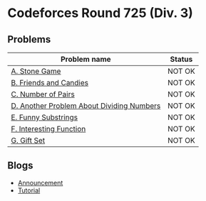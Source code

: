 # Codeforces Round 725 (Div. 3)

## Problems

|Problem name|Status|
|------------|---------|
| [A. Stone Game](problems/A._Stone_Game.md)|NOT OK|
| [B. Friends and Candies](problems/B._Friends_and_Candies.md)|NOT OK|
| [C. Number of Pairs](problems/C._Number_of_Pairs.md)|NOT OK|
| [D. Another Problem About Dividing Numbers](problems/D._Another_Problem_About_Dividing_Numbers.md)|NOT OK|
| [E. Funny Substrings](problems/E._Funny_Substrings.md)|NOT OK|
| [F. Interesting Function](problems/F._Interesting_Function.md)|NOT OK|
| [G. Gift Set](problems/G._Gift_Set.md)|NOT OK|
## Blogs

- [Announcement](blogs/Announcement.md)
- [Tutorial](blogs/Tutorial.md)
